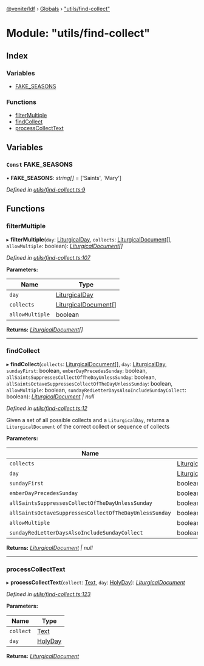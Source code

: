 [@venite/ldf](../README.md) › [Globals](../globals.md) › ["utils/find-collect"](_utils_find_collect_.md)

# Module: "utils/find-collect"

## Index

### Variables

* [FAKE_SEASONS](_utils_find_collect_.md#const-fake_seasons)

### Functions

* [filterMultiple](_utils_find_collect_.md#filtermultiple)
* [findCollect](_utils_find_collect_.md#findcollect)
* [processCollectText](_utils_find_collect_.md#processcollecttext)

## Variables

### `Const` FAKE_SEASONS

• **FAKE_SEASONS**: *string[]* = ['Saints', 'Mary']

*Defined in [utils/find-collect.ts:9](https://github.com/gbj/venite/blob/0c59dbe7/ldf/src/utils/find-collect.ts#L9)*

## Functions

###  filterMultiple

▸ **filterMultiple**(`day`: [LiturgicalDay](../classes/_calendar_liturgical_day_.liturgicalday.md), `collects`: [LiturgicalDocument](../classes/_liturgical_document_.liturgicaldocument.md)[], `allowMultiple`: boolean): *[LiturgicalDocument](../classes/_liturgical_document_.liturgicaldocument.md)[]*

*Defined in [utils/find-collect.ts:107](https://github.com/gbj/venite/blob/0c59dbe7/ldf/src/utils/find-collect.ts#L107)*

**Parameters:**

Name | Type |
------ | ------ |
`day` | [LiturgicalDay](../classes/_calendar_liturgical_day_.liturgicalday.md) |
`collects` | [LiturgicalDocument](../classes/_liturgical_document_.liturgicaldocument.md)[] |
`allowMultiple` | boolean |

**Returns:** *[LiturgicalDocument](../classes/_liturgical_document_.liturgicaldocument.md)[]*

___

###  findCollect

▸ **findCollect**(`collects`: [LiturgicalDocument](../classes/_liturgical_document_.liturgicaldocument.md)[], `day`: [LiturgicalDay](../classes/_calendar_liturgical_day_.liturgicalday.md), `sundayFirst`: boolean, `emberDayPrecedesSunday`: boolean, `allSaintsSuppressesCollectOfTheDayUnlessSunday`: boolean, `allSaintsOctaveSuppressesCollectOfTheDayUnlessSunday`: boolean, `allowMultiple`: boolean, `sundayRedLetterDaysAlsoIncludeSundayCollect`: boolean): *[LiturgicalDocument](../classes/_liturgical_document_.liturgicaldocument.md) | null*

*Defined in [utils/find-collect.ts:12](https://github.com/gbj/venite/blob/0c59dbe7/ldf/src/utils/find-collect.ts#L12)*

Given a set of all possible collects and a `LiturgicalDay`, returns a `LiturgicalDocument` of the correct collect or sequence of collects

**Parameters:**

Name | Type | Default |
------ | ------ | ------ |
`collects` | [LiturgicalDocument](../classes/_liturgical_document_.liturgicaldocument.md)[] | - |
`day` | [LiturgicalDay](../classes/_calendar_liturgical_day_.liturgicalday.md) | - |
`sundayFirst` | boolean | true |
`emberDayPrecedesSunday` | boolean | false |
`allSaintsSuppressesCollectOfTheDayUnlessSunday` | boolean | false |
`allSaintsOctaveSuppressesCollectOfTheDayUnlessSunday` | boolean | false |
`allowMultiple` | boolean | true |
`sundayRedLetterDaysAlsoIncludeSundayCollect` | boolean | false |

**Returns:** *[LiturgicalDocument](../classes/_liturgical_document_.liturgicaldocument.md) | null*

___

###  processCollectText

▸ **processCollectText**(`collect`: [Text](../classes/_text_.text.md), `day`: [HolyDay](../classes/_calendar_holy_day_.holyday.md)): *[LiturgicalDocument](../classes/_liturgical_document_.liturgicaldocument.md)*

*Defined in [utils/find-collect.ts:123](https://github.com/gbj/venite/blob/0c59dbe7/ldf/src/utils/find-collect.ts#L123)*

**Parameters:**

Name | Type |
------ | ------ |
`collect` | [Text](../classes/_text_.text.md) |
`day` | [HolyDay](../classes/_calendar_holy_day_.holyday.md) |

**Returns:** *[LiturgicalDocument](../classes/_liturgical_document_.liturgicaldocument.md)*
